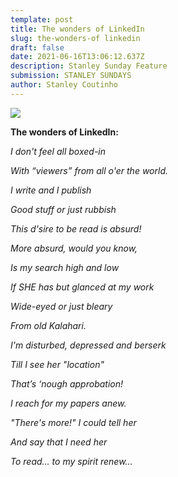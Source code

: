 ```yaml
---
template: post
title: The wonders of LinkedIn
slug: the-wonders-of linkedin
draft: false
date: 2021-06-16T13:06:12.637Z
description: Stanley Sunday Feature
submission: STANLEY SUNDAYS
author: Stanley Coutinho
---
```

![](/media/196952630_10208793404588629_4146091255771138940_n.jpeg)

**The wonders of LinkedIn:**

*I don't feel all boxed-in*

*With “viewers” from all o'er the world.*

*I write and I publish*

*Good stuff or just rubbish*

*This d'sire to be read is absurd!*

*More absurd, would you know,*

*Is my search high and low*

*If SHE has but glanced at my work*

*Wide-eyed or just bleary*

*From old Kalahari.*

*I'm disturbed, depressed and berserk*

*Till I see her "location"*

*That’s ‘nough approbation!*

*I reach for my papers anew.*

*"There's more!" I could tell her*

*And say that I need her*

*To read… to my spirit renew…*